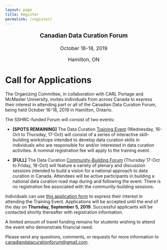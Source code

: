 ```yaml
---
layout: page
title: Register
permalink: /register/
---
```


<p style="text-align:center; font-size:1.35em; font-weight: bold">Canadian Data Curation Forum</p>
<p style="text-align:center; font-size:1.15em">October 16-18, 2019</p>
<p style="text-align:center; font-size:1.15em">Hamilton, ON</p>


# Call for Applications

The Organizing Committee, in collaboration with CARL Portage and McMaster University, invites individuals from across Canada to express their interest in attending part or all of the Canadian Data Curation Forum, being held October 16-18, 2019 in Hamilton, Ontario. 

The SSHRC-funded Forum will consist of two events:  

* **[SPOTS REMAINING]** The Data Curation [Training Event](../agenda#data-curation-training-event) (Wednesday, 16-Oct to Thursday, 17-Oct) will consist of a series of interactive skill-building workshops intended to develop data curation skills in individuals who are responsible for and/or interested in data curation activities. A nominal registration fee will apply to the training event. 

* **[FULL]** The Data Curation [Community-Building Forum](../agenda#-community-building-forum) (Thursday 17-Oct to Friday, 18-Oct) will feature a variety of plenary and discussion sessions intended to build a vision for a national approach to data curation in Canada. Attendees will be active participants in building a national data curation road map during and following the event. There is no registration fee associated with the community-building sessions.

Individuals can use [this application form](https://form.simplesurvey.com/f/s.aspx?s=f211bbb7-29d8-4205-9e2b-1f57e8fe1e1c&lang=EN) to express their interest in attending the Training Event. Applications will be accepted until the end of the day on **Thursday, September 5, 2019**. Successful applicants will be contacted shortly thereafter with registration information. 

A limited amount of travel funding remains for students wishing to attend the event who demonstrate financial need. 

Please send any questions, comments, or requests for more information to [canadiandatacurationforum@gmail.com](canadiandatacurationforum@gmail.com).  
